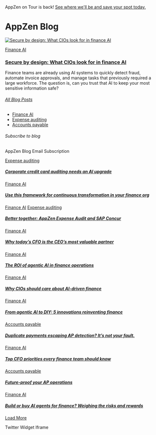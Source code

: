 AppZen on Tour is back! [See where we'll be and save your spot today.](https://info.appzen.com/azot-fy26-global)

# AppZen Blog

[![Secure by design: What CIOs look for in finance AI](https://www.appzen.com/hubfs/CIO-security.webp)](https://www.appzen.com/blog/secure-by-design-what-cios-look-for-in-finance-ai)

[Finance AI](https://www.appzen.com/blog/topic/finance-ai)

### [Secure by design: What CIOs look for in finance AI](https://www.appzen.com/blog/secure-by-design-what-cios-look-for-in-finance-ai "Secure by design: What CIOs look for in finance AI")

Finance teams are already using AI systems to quickly detect fraud, automate invoice approvals, and manage tasks that previously required a large workforce. The question is, can you trust that AI to keep your most sensitive information safe?


###### [All Blog Posts](https://www.appzen.com/blog)

- [Finance AI](https://www.appzen.com/blog/topic/finance-ai)
- [Expense auditing](https://www.appzen.com/blog/topic/expense-auditing)
- [Accounts payable](https://www.appzen.com/blog/topic/accounts-payable)

###### Subscribe to blog

AppZen Blog Email Subscription

[Expense auditing](https://www.appzen.com/blog/topic/expense-auditing)

##### [Corporate credit card auditing needs an AI upgrade](https://www.appzen.com/blog/corporate-card-auditing-needs-ai-update "Corporate credit card auditing needs an AI upgrade")

[Finance AI](https://www.appzen.com/blog/topic/finance-ai)

##### [Use this framework for continuous transformation in your finance org](https://www.appzen.com/blog/use-this-framework-drive-continuous-transformation-finance-organization "Use this framework for continuous transformation in your finance org")

[Finance AI](https://www.appzen.com/blog/topic/finance-ai) [Expense auditing](https://www.appzen.com/blog/topic/expense-auditing)

##### [Better together: AppZen Expense Audit and SAP Concur](https://www.appzen.com/blog/better-together-expense-audit-with-sap-concur "Better together: AppZen Expense Audit and SAP Concur")

[Finance AI](https://www.appzen.com/blog/topic/finance-ai)

##### [Why today’s CFO is the CEO’s most valuable partner](https://www.appzen.com/blog/why-todays-cfo-is-the-ceos-most-valuable-partner "Why today’s CFO is the CEO’s most valuable partner")

[Finance AI](https://www.appzen.com/blog/topic/finance-ai)

##### [The ROI of agentic AI in finance operations](https://www.appzen.com/blog/roi-of-agentic-ai-in-finance-operations "The ROI of agentic AI in finance operations")

[Finance AI](https://www.appzen.com/blog/topic/finance-ai)

##### [Why CIOs should care about AI-driven finance](https://www.appzen.com/blog/why-cios-should-care-about-ai-driven-finance "Why CIOs should care about AI-driven finance")

[Finance AI](https://www.appzen.com/blog/topic/finance-ai)

##### [From agentic AI to DIY: 5 innovations reinventing finance](https://www.appzen.com/blog/from-agentic-ai-to-diy-5-innovations-reinventing-finance "From agentic AI to DIY: 5 innovations reinventing finance")

[Accounts payable](https://www.appzen.com/blog/topic/accounts-payable)

##### [Duplicate payments escaping AP detection? It’s not your fault.](https://www.appzen.com/blog/duplicate-payments-escaping-ap-detection-not-your-fault "Duplicate payments escaping AP detection? It’s not your fault.")

[Finance AI](https://www.appzen.com/blog/topic/finance-ai)

##### [Top CFO priorities every finance team should know](https://www.appzen.com/blog/top-cfo-priorities-every-finance-team-should-know "Top CFO priorities every finance team should know")

[Accounts payable](https://www.appzen.com/blog/topic/accounts-payable)

##### [Future-proof your AP operations](https://www.appzen.com/blog/future-proof-your-ap-operations "Future-proof your AP operations")

[Finance AI](https://www.appzen.com/blog/topic/finance-ai)

##### [Build or buy AI agents for finance? Weighing the risks and rewards](https://www.appzen.com/blog/build-vs-buy-ai-agents-for-finance-risks-and-rewards "Build or buy AI agents for finance? Weighing the risks and rewards")

[Load More](https://www.appzen.com/blog/page/2)

Twitter Widget Iframe